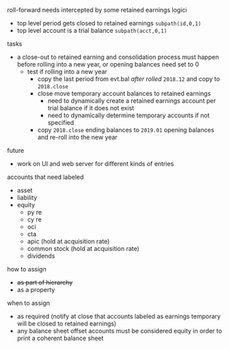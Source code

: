 roll-forward needs intercepted by some retained earnings logici
* top level period gets closed to retained earnings `subpath(id,0,1)`
* top level account is a trial balance `subpath(acct,0,1)`

tasks
* a close-out to retained earning and consolidation process must happen before rolling into a new year, or opening balances need set to 0
    * test if rolling into a new year
        * copy the last period from evt.bal _after rolled_  `2018.12` and copy to `2018.close`
        * close move temporary account balances to retained earnings
            * need to dynamically create a retained earnings account per trial balance if it does not exist
            * need to dynamically determine temporary accounts if not specified
        * copy `2018.close` ending balances to `2019.01` opening balances and re-roll into the new year
    

future
* work on UI and web server for different kinds of entries

accounts that need labeled
* asset
* liability
* equity
    * py re
    * cy re
    * oci
    * cta
    * apic (hold at acquisition rate)
    * common stock (hold at acquisition rate)
    * dividends

how to assign
* ~~as part of hierarchy~~
* as a property

when to assign
* as required (notify at close that accounts labeled as earnings temporary will be closed to retained earnings)
* any balance sheet offset accounts must be considered equity in order to print a coherent balance sheet
